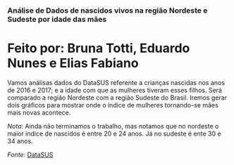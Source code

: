 ### Análise de Dados de nascidos vivos na região Nordeste e Sudeste por idade das mães 

# Feito por: Bruna Totti, Eduardo Nunes e Elias Fabiano

Vamos análisas dados do DataSUS referente a crianças nascidas nos anos de 2016 e 2017; e a idade com que as mulheres tiveram esses filhos. Será comparado a região Nordeste com a região Sudeste do Brasil. Iremos gerar dois gráficos para mostrar onde o índice de mulheres tornando-se mães mais novas acontece. 

*Nota:* Ainda não terminamos o trabalho, mas notamos que no nordeste o maior índice de nascidos é entre 20 e 24 anos. Já no sudeste é ente 30 e 34 anos. 

*Fonte:* [DataSUS](http://www2.datasus.gov.br/DATASUS/index.php?area=0205&id=6936&VObj=http://tabnet.datasus.gov.br/cgi/deftohtm.exe?sinasc/cnv/nv)
